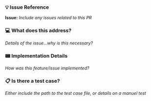 ### :bulb: Issue Reference 

**Issue:**  *Include any issues related to this PR*

### :computer: What does this address?

*Details of the issue...why is this necessary?*

### :pager: Implementation Details

*How was this feature/issue implemented?*

### :clipboard: Is there a test case?

*Either include the path to the test case file, or details on a manuel test*

